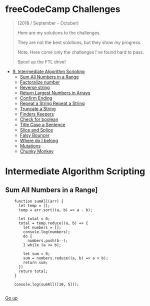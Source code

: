 # freeCodeCamp  Challenges <a name="goUp"/>
> (2018 / September - October)
>
> Here are my solutions to the challenges. 
> 
> They are not the best solutions, but they show my progress.
> 
> Note. Here come only the challenges I've found hard to pass. 
> 
> Spool up the FTL drive!

* [9. Intermediate Algorithm Scripting](#InterAlgo)
    * [Sum All Numbers in a Range](#sumNum)
    * [Factoralize number](#factoralize)
    * [Reverse string](#reverseString)
    * [Return Largest Numbers in Arrays](#returnL)
    * [Confirm Ending](#confirmE)
    * [Repeat a String Repeat a String](#repeatS)
    * [Truncate a String](#truncateS) 
    * [Finders Keepers](#findK)
    * [Check for boolean](#checkBoolean)
    * [Title Case a Sentence](#titleCase)
    * [Slice and Splice](#sliceSplice)
    * [Falsy Bouncer](#falsyBouncer)
    * [Where do I belong](#whereBelong)
    * [Mutations](#mutations)
    * [Chunky Monkey](#chunkyMonkey)
       
     
    
# <a name="InterAlgo"/> Intermediate Algorithm Scripting


## <a name="sumNum"/> Sum All Numbers in a Range]

```
    function sumAll(arr) {
      let temp = [];
      temp = arr.sort((a, b) => a - b);

      let total = 0;
      total = temp.reduce((a, b) => {
        let numbers = [];
        console.log(numbers);
        do {
          numbers.push(b--);
        } while (a <= b);

        let sum = 0;
        sum = numbers.reduce((a, b) => a + b);
        return sum;
      })
      return total;
    }

    console.log(sumAll([10, 5]));
    
```

[Go up](#goUp)
